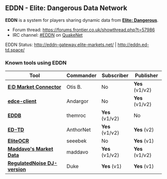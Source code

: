 ## EDDN - Elite: Dangerous Data Network
**EDDN** is a system for players sharing dynamic data from [**Elite: Dangerous**](https://www.elitedangerous.com/).
* Forum thread: https://forums.frontier.co.uk/showthread.php?t=57986
* IRC channel: [#EDDN](http://webchat.quakenet.org/?channels=EDDN) on [QuakeNet](https://www.quakenet.org/)

EDDN Status: http://eddn-gateway.elite-markets.net/ | http://eddn.ed-td.space/

### Known tools using EDDN
| Tool                                                                                   | Commander     | Subscriber      | Publisher       |
| -------------------------------------------------------------------------------------- | ------------- | --------------- | --------------- |
| [**E:D Market Connector**](https://github.com/Marginal/EDMarketConnector)              | Otis B.       | No              | **Yes** (v1/v2) | 
| [**edce-client**](https://github.com/Andargor/edce-client/)                            | Andargor      | No              | **Yes** (v1/v2) |
| [**EDDB**](http://eddb.io/)                                                            | themroc       | **Yes** (v1/v2) | No              |
| [**ED-TD**](http://ed-tb.space/)                                                       | AnthorNet     | **Yes** (v1/v2) | **Yes** (v2)    |
| [**EliteOCR**](https://forums.frontier.co.uk/showthread.php?t=68771)                   | seeebek       | No              | **Yes** (v1)    |
| [**Maddavo's Market Data**](http://www.davek.com.au/td/)                               | maddavo       | **Yes** (v1/v2) | **Yes** (v1/v2) |
| [**RegulatedNoise DJ-version**](https://forums.frontier.co.uk/showthread.php?t=137732) | Duke          | **Yes** (v1)    | **Yes** (v1)    |
